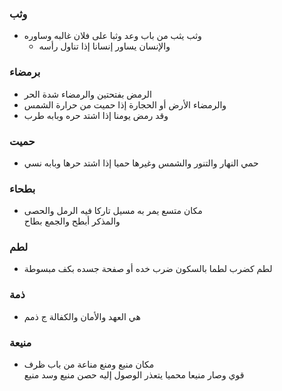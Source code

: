
### وثب

-   وثب يثب من باب وعد وثبا على فلان غالبه وساوره
    -   والإنسان يساور إنسانا إذا تناول رأسه

### برمضاء

-   الرمض بفتحتين والرمضاء شدة الحر
-   والرمضاء الأرض أو الحجارة إذا حميت من حرارة الشمس
-   وقد رمض يومنا إذا اشتد حره وبابه طرب

### حميت

-   حمي النهار والتنور والشمس وغيرها حميا إذا اشتد حرها وبابه نسي

### بطحاء

-   مكان متسع يمر به مسيل تاركا فيه الرمل والحصى  
    والمذكر أبطح والجمع بطاح

### لطم

-   لطم كضرب لطما بالسكون ضرب خده أو صفحة جسده بكف مبسوطة

### ذمة

-   هي العهد والأمان والكفالة ج ذمم

### منيعة

-   مكان منيع ومنع مناعة من باب ظرف  
    قوي وصار منيعا محميا يتعذر الوصول إليه حصن منيع وسد منيع




